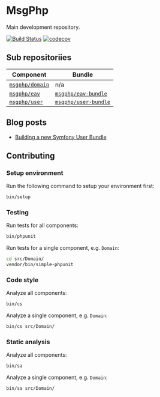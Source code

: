 # MsgPhp

Main development repository.

[![Build Status](https://travis-ci.org/msgphp/msgphp.svg?branch=master)](https://travis-ci.org/msgphp/msgphp) [![codecov](https://codecov.io/gh/msgphp/msgphp/branch/master/graph/badge.svg)](https://codecov.io/gh/msgphp/msgphp)

## Sub repositoriies

Component | Bundle
--- | ---
[`msgphp/domain`](https://github.com/msgphp/domain) | n/a
[`msgphp/eav`](https://github.com/msgphp/eav) | [`msgphp/eav-bundle`](https://github.com/msgphp/eav-bundle)
[`msgphp/user`](https://github.com/msgphp/user) | [`msgphp/user-bundle`](https://github.com/msgphp/user-bundle)

## Blog posts

- [Building a new Symfony User Bundle](https://medium.com/@ro0NL/building-a-new-symfony-user-bundle-b4fe5a9d9d80)

## Contributing

### Setup environment

Run the following command to setup your environment first:

```bash
bin/setup
```

### Testing

Run tests for all components:

```bash
bin/phpunit
```

Run tests for a single component, e.g. `Domain`:

```bash
cd src/Domain/
vendor/bin/simple-phpunit
```

### Code style

Analyze all components:

```bash
bin/cs
```

Analyze a single component, e.g. `Domain`:

```bash
bin/cs src/Domain/
```

### Static analysis

Analyze all components:

```bash
bin/sa
```

Analyze a single component, e.g. `Domain`:

```bash
bin/sa src/Domain/
```
